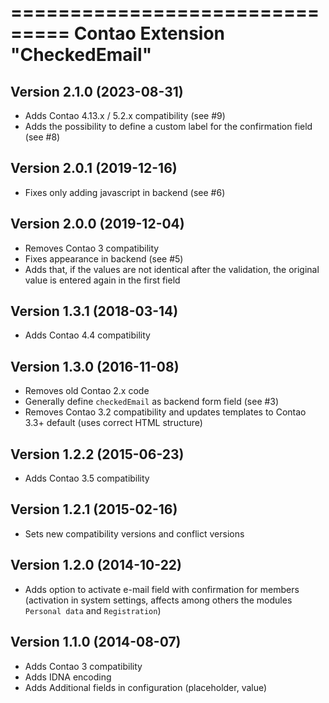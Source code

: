 ===============================
Contao Extension "CheckedEmail"
===============================

Version 2.1.0 (2023-08-31)
--------------------------
- Adds Contao 4.13.x / 5.2.x compatibility (see #9)
- Adds the possibility to define a custom label for the confirmation field (see #8)

Version 2.0.1 (2019-12-16)
--------------------------
- Fixes only adding javascript in backend (see #6)

Version 2.0.0 (2019-12-04)
--------------------------
- Removes Contao 3 compatibility
- Fixes appearance in backend (see #5)
- Adds that, if the values are not identical after the validation, the original value is entered again in the first field

Version 1.3.1 (2018-03-14)
--------------------------
- Adds Contao 4.4 compatibility

Version 1.3.0 (2016-11-08)
--------------------------
- Removes old Contao 2.x code
- Generally define `checkedEmail` as backend form field (see #3)
- Removes Contao 3.2 compatibility and updates templates to Contao 3.3+ default (uses correct HTML structure)

Version 1.2.2 (2015-06-23)
--------------------------
- Adds Contao 3.5 compatibility

Version 1.2.1 (2015-02-16)
--------------------------
- Sets new compatibility versions and conflict versions

Version 1.2.0 (2014-10-22)
--------------------------
- Adds option to activate e-mail field with confirmation for members (activation in system settings, affects among others the modules `Personal data` and `Registration`)

Version 1.1.0 (2014-08-07)
--------------------------
- Adds Contao 3 compatibility
- Adds IDNA encoding
- Adds Additional fields in configuration (placeholder, value)